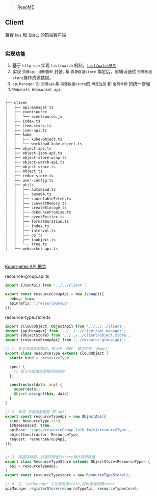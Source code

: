 
> [ReadME](../README.md)

## Client

兼容 `k8s` 和 `混合云` 的前端客户端

#
### 实现功能

1. 基于 `http sse` 实现 `list/watch` 机制。[`list/watch参考`](https://zhuanlan.zhihu.com/p/59660536)
2. 实现 `资源api 增删查改` 封装, 与 `资源数据store` 绑定后，前端可通过 `资源数据store`操作资源数据。
3. `apiManager` 对 `资源api`与 `资源数据store`的 `绑定注册` 和 `全局单例` 的统一管理
4. `Webshell Websocket api`

```sh
.
├── client
│   ├── api-manager.ts
│   ├── eventsource
│   │   └── eventsource.js
│   ├── index.ts
│   ├── item.store.ts
│   ├── json-api.ts
│   ├── kube
│   │   ├── kube-object.ts
│   │   └── workload-kube-object.ts
│   ├── object-api.ts
│   ├── object-json-api.ts
│   ├── object-store-wrap.ts
│   ├── object-watch-api.ts
│   ├── object.store.ts
│   ├── object.ts
│   ├── redux-store.ts
│   ├── user-config.ts
│   ├── utils
│   │   ├── autobind.ts
│   │   ├── base64.ts
│   │   ├── cancelableFetch.ts
│   │   ├── convertMemory.ts
│   │   ├── createStorage.ts
│   │   ├── debouncePromise.ts
│   │   ├── eventEmitter.ts
│   │   ├── formatDuration.ts
│   │   ├── index.ts
│   │   ├── interval.ts
│   │   ├── op.ts
│   │   ├── toobject.ts
│   │   └── tree.ts
│   └── websocket-api.ts
```

#

[Kubernetes API 概念](https://kubernetes.io/zh/docs/reference/using-api/api-concepts/)


resource-group.api.ts
```ts
import {JsonApi} from '../../client';

export const resourceGroupApi = new JsonApi({
  debug: true,
  apiPrefix: '/resourceGroup',
});

```

resource-type.store.ts
```ts
import {CloudObject, ObjectApi} from '../../../client';
import {apiManager} from '../../../client/api-manager';
import {ObjectStore} from '../../../client/object.store';
import {resourceGroupApi} from '../resource-group.api';

// 1. 定义资源类型模型，相当于 `MVC` 模型中的 `Model`
export class ResourceType extends CloudObject {
  static kind = 'resourceType';

  spec: {
    // 定义与后端资源相同的结构
  };

  constructor(data: any) {
    super(data);
    Object.assign(this, data);
  }
}

// 2. 绑定`资源类型模型`和`api`
export const resourceTypeApi = new ObjectApi({
  kind: ResourceType.kind,
  isNamespaced: true,
  apiBase: '/apis/resourceGroup.laik.fm/v1/resourceType',
  objectConstructor: ResourceType,
  request: resourceGroupApi,
});


// 3. 数据存储层，前端页面通过store操作资源数据
export class ResourceTypeStore extends ObjectStore<ResourceType> {
  api = resourceTypeApi;
}
export const resourceTypestore = new ResourceTypeStore();

// 4. 在 `apiManager`中注册资源store,提供全局调用store
apiManager.registerStore(resourceTypeApi, resourceTypestore);
```